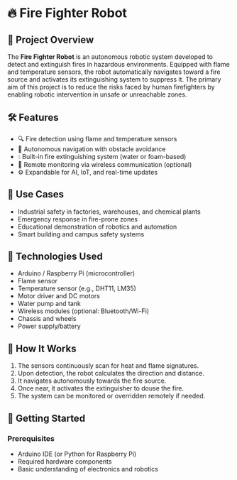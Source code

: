 # 🔥 Fire Fighter Robot

## 🤖 Project Overview

The **Fire Fighter Robot** is an autonomous robotic system developed to detect and extinguish fires in hazardous environments. Equipped with flame and temperature sensors, the robot automatically navigates toward a fire source and activates its extinguishing system to suppress it. The primary aim of this project is to reduce the risks faced by human firefighters by enabling robotic intervention in unsafe or unreachable zones.

## 🛠️ Features

- 🔍 Fire detection using flame and temperature sensors
- 🚗 Autonomous navigation with obstacle avoidance
- 💧 Built-in fire extinguishing system (water or foam-based)
- 📶 Remote monitoring via wireless communication (optional)
- ⚙️ Expandable for AI, IoT, and real-time updates

## 📌 Use Cases

- Industrial safety in factories, warehouses, and chemical plants
- Emergency response in fire-prone zones
- Educational demonstration of robotics and automation
- Smart building and campus safety systems

## 🧰 Technologies Used

- Arduino / Raspberry Pi (microcontroller)
- Flame sensor
- Temperature sensor (e.g., DHT11, LM35)
- Motor driver and DC motors
- Water pump and tank
- Wireless modules (optional: Bluetooth/Wi-Fi)
- Chassis and wheels
- Power supply/battery

## 🧠 How It Works

1. The sensors continuously scan for heat and flame signatures.
2. Upon detection, the robot calculates the direction and distance.
3. It navigates autonomously towards the fire source.
4. Once near, it activates the extinguisher to douse the fire.
5. The system can be monitored or overridden remotely if needed.

## 🚀 Getting Started

### Prerequisites

- Arduino IDE (or Python for Raspberry Pi)
- Required hardware components
- Basic understanding of electronics and robotics


